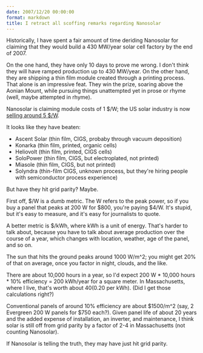 ```yaml
---
date: 2007/12/20 00:00:00
format: markdown
title: I retract all scoffing remarks regarding Nanosolar
---
```

Historically, I have spent a fair amount of time deriding Nanosolar for claiming that they would build a 430 MW/year solar cell factory by the end of 2007.

On the one hand, they have only 10 days to prove me wrong. I don't think they will have ramped production up to 430 MW/year. On the other hand, they are shipping a thin film module created through a printing process. That alone is an impressive feat. They win the prize, soaring above the Aonian Mount, while pursuing things unattempted yet in prose or rhyme (well, maybe attempted in rhyme).

Nanosolar is claiming module costs of 1 $/W; the US solar industry is now <a href="http://solarbuzz.com/moduleprices.htm">selling around 5 $/W</a>.

It looks like they have beaten:
<ul>
<li>Ascent Solar (thin film, CIGS, probaby through vacuum deposition)</li>
<li>Konarka (thin film, printed, organic cells)</li>
<li>Heliovolt (thin film, printed, CIGS cells)</li>
<li>SoloPower (thin film, CIGS, but electroplated, not printed)</li>
<li>Miasole (thin film, CIGS, but not printed)</li>
<li>Solyndra (thin-film CIGS, unknown process, but they're hiring people with semiconductor process experience)</li>
</ul>

But have they hit grid parity? Maybe.

First off, $/W is a dumb metric. The W refers to the peak power, so if you buy a panel that peaks at 200 W for $800, you're paying $4/W. It's stupid, but it's easy to measure, and it's easy for journalists to quote.

A better metric is $/kWh, where kWh is a unit of energy. That's harder to talk about, because you have to talk about average production over the course of a year, which changes with location, weather, age of the panel, and so on.

The sun that hits the ground peaks around 1000 W/m^2; you might get 20% of that on average, once you factor in night, clouds, and the like.

There are about 10,000 hours in a year, so I'd expect 200 W * 10,000 hours * 10% efficiency = 200 kWh/year for a square meter. In Massachusetts, where I live, that's worth about $40 ($0.20 per kWh). (Did I get those calculations right?)

Conventional panels of around 10% efficiency are about $1500/m^2 (say, 2 Evergreen 200 W panels for $750 each?). Given panel life of about 20 years and the added expense of installation, an inverter, and maintenance, I think solar is still off from grid parity by a factor of 2-4 in Massachusetts (not counting Nanosolar).

If Nanosolar is telling the truth, they may have just hit grid parity.
